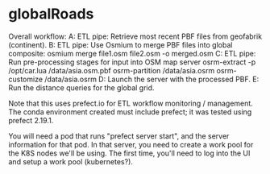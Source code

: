 # globalRoads

Overall workflow:
A: ETL pipe: Retrieve most recent PBF files from geofabrik (continent).
B: ETL pipe: Use Osmium to merge PBF files into global composite: osmium merge file1.osm file2.osm -o merged.osm
C: ETL pipe: Run pre-processing stages for input into OSM map server
          osrm-extract -p /opt/car.lua /data/asia.osm.pbf
          osrm-partition /data/asia.osrm
          osrm-customize /data/asia.osrm
D: Launch the server with the processed PBF.
E: Run the distance queries for the global grid.

Note that this uses prefect.io for ETL workflow monitoring / management.
The conda environment created must include prefect; it was tested using prefect 2.19.1.

You will need a pod that runs "prefect server start", and the server information for that pod.
In that server, you need to create a work pool for the K8S nodes we'll be using.  The first time, you'll need to 
log into the UI and setup a work pool (kubernetes?).